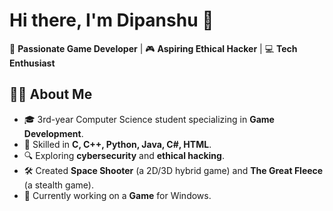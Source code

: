 # Hi there, I'm Dipanshu 👋

🚀 **Passionate Game Developer** | 🎮 **Aspiring Ethical Hacker** | 💻 **Tech Enthusiast**

## 👨‍💻 About Me

- 🎓 3rd-year Computer Science student specializing in **Game Development**.
- 🌟 Skilled in **C, C++, Python, Java, C#, HTML**.
- 🔍 Exploring **cybersecurity** and **ethical hacking**.
- 🛠️ Created **Space Shooter** (a 2D/3D hybrid game) and **The Great Fleece** (a stealth game).
- 📱 Currently working on a **Game** for Windows.
